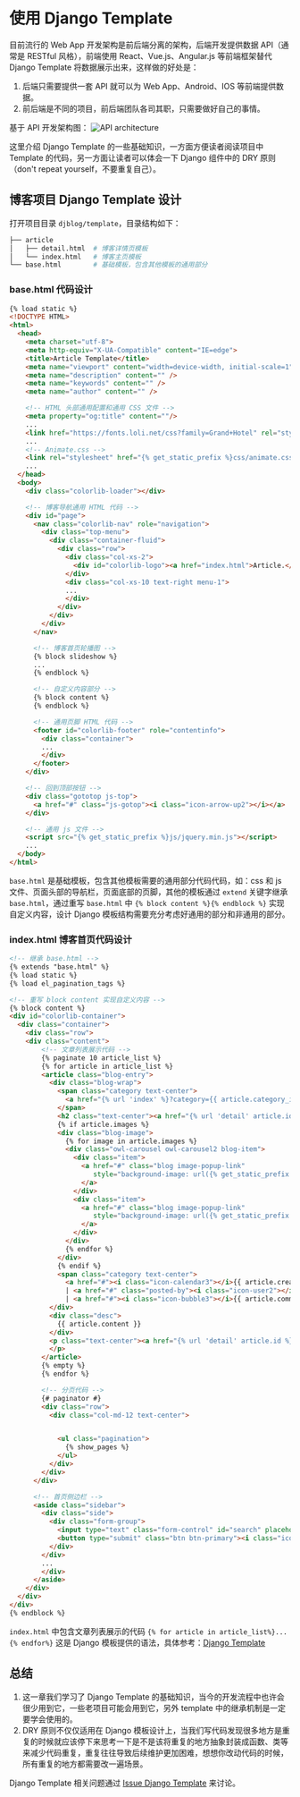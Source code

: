 # 使用 Django Template

目前流行的 Web App 开发架构是前后端分离的架构，后端开发提供数据 API（通常是 RESTful 风格），前端使用 React、Vue.js、Angular.js 等前端框架替代 Django Template 将数据展示出来，这样做的好处是：

1. 后端只需要提供一套 API 就可以为 Web App、Android、IOS 等前端提供数据。
2. 前后端是不同的项目，前后端团队各司其职，只需要做好自己的事情。

基于 API 开发架构图：
![API architecture](http://cdn.defcoding.com/E3E045F2-5FF7-4E2F-95D1-89BB9A026179.png)

这里介绍 Django Template 的一些基础知识，一方面方便读者阅读项目中 Template 的代码，另一方面让读者可以体会一下 Django 组件中的 DRY 原则（don't repeat yourself，不要重复自己）。

## 博客项目 Django Template 设计
打开项目目录 `djblog/template`，目录结构如下：
```bash
├── article
│   ├── detail.html  # 博客详情页模板
│   └── index.html   # 博客主页模板
└── base.html        # 基础模板，包含其他模板的通用部分
```

### base.html 代码设计
```html
{% load static %}
<!DOCTYPE HTML>
<html>
  <head>
    <meta charset="utf-8">
    <meta http-equiv="X-UA-Compatible" content="IE=edge">
    <title>Article Template</title>
    <meta name="viewport" content="width=device-width, initial-scale=1">
    <meta name="description" content="" />
    <meta name="keywords" content="" />
    <meta name="author" content="" />

    <!-- HTML 头部通用配置和通用 CSS 文件 -->
    <meta property="og:title" content=""/>
    ...
    <link href="https://fonts.loli.net/css?family=Grand+Hotel" rel="stylesheet">
    ...
    <!-- Animate.css -->
    <link rel="stylesheet" href="{% get_static_prefix %}css/animate.css">
    ...
  </head>
  <body>
    <div class="colorlib-loader"></div>

    <!-- 博客导航通用 HTML 代码 -->
    <div id="page">
      <nav class="colorlib-nav" role="navigation">
        <div class="top-menu">
          <div class="container-fluid">
            <div class="row">
              <div class="col-xs-2">
                <div id="colorlib-logo"><a href="index.html">Article.</a></div>
              </div>
              <div class="col-xs-10 text-right menu-1">
              ...
              </div>
            </div>
          </div>
        </div>
      </nav>

      <!-- 博客首页轮播图 -->
      {% block slideshow %}
      ...
      {% endblock %}

      <!-- 自定义内容部分 -->
      {% block content %}
      {% endblock %}

      <!-- 通用页脚 HTML 代码 -->
      <footer id="colorlib-footer" role="contentinfo">
        <div class="container">
        ...
        </div>
      </footer>
    </div>

    <!-- 回到顶部按钮 -->
    <div class="gototop js-top">
      <a href="#" class="js-gotop"><i class="icon-arrow-up2"></i></a>
    </div>

    <!-- 通用 js 文件 -->
    <script src="{% get_static_prefix %}js/jquery.min.js"></script>
    ...
  </body>
</html>
```

`base.html` 是基础模板，包含其他模板需要的通用部分代码代码，如：css 和 js 文件、页面头部的导航栏，页面底部的页脚，其他的模板通过 `extend` 关键字继承 `base.html`，通过重写 `base.html` 中 `{% block content %}{% endblock %}` 实现自定义内容，设计 Django 模板结构需要充分考虑好通用的部分和非通用的部分。

### index.html 博客首页代码设计
```html
<!-- 继承 base.html -->
{% extends "base.html" %}
{% load static %}
{% load el_pagination_tags %}

<!-- 重写 block content 实现自定义内容 -->
{% block content %}
<div id="colorlib-container">
  <div class="container">
    <div class="row">
    <div class="content">
        <!-- 文章列表展示代码 -->
        {% paginate 10 article_list %}
        {% for article in article_list %}
        <article class="blog-entry">
          <div class="blog-wrap">
            <span class="category text-center">
              <a href="{% url 'index' %}?category={{ article.category_id }}">{{ article.category.name }}</a>
            </span>
            <h2 class="text-center"><a href="{% url 'detail' article.id %}">{{ article.title }}</a></h2>
            {% if article.images %}
            <div class="blog-image">
              {% for image in article.images %}
              <div class="owl-carousel owl-carousel2 blog-item">
                <div class="item">
                  <a href="#" class="blog image-popup-link"
                     style="background-image: url({% get_static_prefix %}images/blog-1.jpg);">
                  </a>
                </div>
                <div class="item">
                  <a href="#" class="blog image-popup-link"
                     style="background-image: url({% get_static_prefix %}images/blog-2.jpg);">
                  </a>
                </div>
              </div>
              {% endfor %}
            </div>
            {% endif %}
            <span class="category text-center">
              <a href="#"><i class="icon-calendar3"></i>{{ article.created_at|date:'Y-m-d H:i' }}</a>
              | <a href="#" class="posted-by"><i class="icon-user2"></i> {{ article.author.username }}</a>
              | <a href="#"><i class="icon-bubble3"></i>{{ article.comment_set.count }}</a></span>
          </div>
          <div class="desc">
            {{ article.content }}
          </div>
          <p class="text-center"><a href="{% url 'detail' article.id %}" class="btn btn-primary btn-custom">Continue Reading</a>
          </p>
        </article>
        {% empty %}
        {% endfor %}

        <!-- 分页代码 -->
        {# paginator #}
        <div class="row">
          <div class="col-md-12 text-center">


            <ul class="pagination">
              {% show_pages %}
            </ul>
          </div>
        </div>
      </div>

      <!-- 首页侧边栏 -->
      <aside class="sidebar">
        <div class="side">
          <div class="form-group">
            <input type="text" class="form-control" id="search" placeholder="Enter any key to search...">
            <button type="submit" class="btn btn-primary"><i class="icon-search3"></i></button>
          </div>
        </div>
        ...
        </div>
      </aside>
    </div>
  </div>
</div>
{% endblock %}
```
`index.html` 中包含文章列表展示的代码 `{% for article in article_list%}...{% endfor%}` 这是 Django 模板提供的语法，具体参考：[Django Template](https://docs.djangoproject.com/zh-hans/2.2/ref/templates/language/)

## 总结
1. 这一章我们学习了 Django Template 的基础知识，当今的开发流程中也许会很少用到它，一些老项目可能会用到它，另外 template 中的继承机制是一定要学会使用的。
2. DRY 原则不仅仅适用在 Django 模板设计上，当我们写代码发现很多地方是重复的时候就应该停下来思考一下是不是该将重复的地方抽象封装成函数、类等来减少代码重复，重复往往导致后续维护更加困难，想想你改动代码的时候，所有重复的地方都需要改一遍场景。

Django Template 相关问题通过 [Issue Django Template](https://github.com/runforever/djblog/issues/2) 来讨论。
